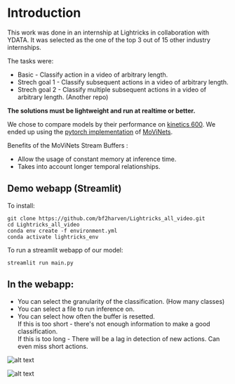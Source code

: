 # Introduction
This work was done in an internship at Lightricks in collaboration with YDATA.
It was selected as the one of the top 3 out of 15 other industry internships.

The tasks were:
- Basic - Classify action in a video of arbitrary length.
- Strech goal 1 - Classify subsequent actions in a video of arbitrary length.
- Strech goal 2 - Classify multiple subsequent actions in a video of arbitrary length. (Another repo)

**The solutions must be lightweight and run at realtime or better.**

We chose to compare models by their performance on [kinetics 600](https://www.deepmind.com/open-source/kinetics "kinetics 600"). 
We ended up using the [pytorch implementation](https://github.com/Atze00/MoViNet-pytorch "pytorch implementation") of [MoViNets](https://arxiv.org/pdf/2103.11511.pdf "MoViNets").

Benefits of the MoViNets Stream Buffers :
-  Allow the usage of constant memory at inference time.
-  Takes into account longer temporal relationships.

## Demo webapp (Streamlit)
To install:


```
git clone https://github.com/bf2harven/Lightricks_all_video.git
cd Lightricks_all_video
conda env create -f environment.yml
conda activate lightricks_env
```

To run a streamlit webapp of our model:
```
streamlit run main.py
```

## In the webapp:

- You can select the granularity of the classification. (How many classes) 
- You can select a file to run inference on.
- You can select how often the buffer is resetted. \
If this is too short - there's not enough information to make a good classification.\
If this is too long - There will be a lag in detection of new actions. Can even miss short actions. 





![alt text](https://github.com/bf2harven/Lightricks_all_video/blob/main/stl_setting.png?raw=true)

![alt text](https://github.com/bf2harven/Lightricks_all_video/blob/main/probs.png?raw=true)

